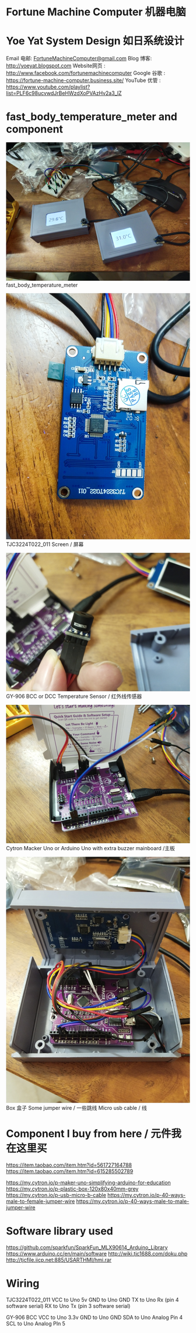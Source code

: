 # Fortune Machine Computer 机器电脑
# Yoe Yat System Design 如日系统设计

Email 电邮: FortuneMachineComputer@gmail.com
Blog 博客: http://yoeyat.blogspot.com
Website网页 : http://www.facebook.com/fortunemachinecomputer
Google 谷歌 : https://fortune-machine-computer.business.site/
YouTube 优管 : https://www.youtube.com/playlist?list=PLF6c98ucvwdJrBeHWzdXoPVAzHv2a3_lZ





# fast_body_temperature_meter and component

![](https://github.com/cyysky/fast_body_temperature_meter/raw/master/picture%20and%20video/IMG_20200726_221726.jpg)
fast_body_temperature_meter

![](https://github.com/cyysky/fast_body_temperature_meter/raw/master/picture%20and%20video/IMG_20200726_212721.jpg)
TJC3224T022_011 Screen / 屏幕 

![](https://github.com/cyysky/fast_body_temperature_meter/raw/master/picture%20and%20video/IMG_20200726_212757.jpg)
GY-906 BCC or DCC Temperature Sensor / 红外线传感器

![](https://github.com/cyysky/fast_body_temperature_meter/raw/master/picture%20and%20video/IMG_20200726_212731.jpg)
Cytron Macker Uno or Arduino Uno with extra buzzer mainboard /主板

![](https://github.com/cyysky/fast_body_temperature_meter/raw/master/picture%20and%20video/IMG_20200726_214447.jpg)
Box 盒子
Some jumper wire / 一些跳线
Micro usb cable / 线


# Component I buy from here / 元件我在这里买

https://item.taobao.com/item.htm?id=561727164788
https://item.taobao.com/item.htm?id=615285502789

https://my.cytron.io/p-maker-uno-simplifying-arduino-for-education
https://my.cytron.io/p-plastic-box-120x80x40mm-grey
https://my.cytron.io/p-usb-micro-b-cable
https://my.cytron.io/p-40-ways-male-to-female-jumper-wire
https://my.cytron.io/p-40-ways-male-to-male-jumper-wire

# Software library used
https://github.com/sparkfun/SparkFun_MLX90614_Arduino_Library
https://www.arduino.cc/en/main/software
http://wiki.tjc1688.com/doku.php
http://tjcfile.iicp.net:885/USARTHMI/hmi.rar

# Wiring
TJC3224T022_011 
VCC to Uno 5v
GND to Uno GND
TX	to Uno Rx (pin 4 software serial)
RX	to Uno Tx (pin 3 software serial)

GY-906 BCC
VCC to Uno 3.3v
GND to Uno GND
SDA to Uno Analog Pin 4
SCL to Uno Analog PIn 5

